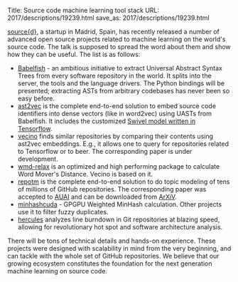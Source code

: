 Title: Source code machine learning tool stack
URL: 2017/descriptions/19239.html
save_as: 2017/descriptions/19239.html



[source{d}](https://sourced.tech), a startup in Madrid, Spain, has recently released a number of advanced open source projects related to machine learning on the world's source code. The talk is supposed to spread the word about them and show how they can be useful. The list is as follows:

* [Babelfish](https://github.com/bblfsh) - an ambitious initiative to extract Universal Abstract Syntax Trees from every software repository in the world. It splits into the server, the tools and the language drivers. The Python bindings will be presented; extracting ASTs from arbitrary codebases has never been so easy before.
* [ast2vec](https://github.com/src-d/ast2vec) is the complete end-to-end solution to embed source code identifiers into dense vectors (like in word2vec) using UASTs from Babelfish. It includes the customized [Swivel model written in Tensorflow](https://github.com/vmarkovtsev/models/tree/master/swivel).
* [vecino](https://github.com/src-d/vecino) finds similar repositories by comparing their contents using ast2vec embeddings. E.g., it allows one to query for repositories related to Tensorflow or to beer. The corresponding paper is under development.
* [wmd-relax](https://github.com/src-d/wmd-relax) is an optimized and high performing package to calculate Word Mover's Distance. Vecino is based on it.
* [repotm](https://github.com/src-d/repotm) is the complete end-to-end solution to do topic modeling of tens of millions of GitHub repositories. The corresponding paper was accepted to [AUAI](http://www.auai.org/) and can be downloaded from [ArXiV](https://arxiv.org/abs/1704.00135).
* [minhashcuda](https://github.com/src-d/minhashcuda) - GPGPU Weighted MinHash calculation. Other projects use it to filter fuzzy duplicates.
* [hercules](https://github.com/src-d/hercules) analyzes line burndown in Git repositories at blazing speed, allowing for revolutionary hot spot and software architecture analysis.

There will be tons of technical details and hands-on experience. These projects were designed with scalability in mind from the very beginning, and can tackle with the whole set of GitHub repositories. We believe that our growing ecosystem constitutes the foundation for the next generation machine learning on source code.